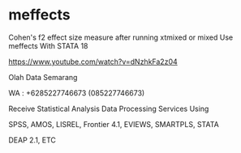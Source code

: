 # meffects
Cohen's f2 effect size measure after running xtmixed or mixed Use meffects With STATA 18

https://www.youtube.com/watch?v=dNzhkFa2z04

Olah Data Semarang

WA : +6285227746673 (085227746673)

Receive Statistical Analysis Data Processing Services Using

SPSS, AMOS, LISREL, Frontier 4.1, EVIEWS, SMARTPLS, STATA

DEAP 2.1, ETC
